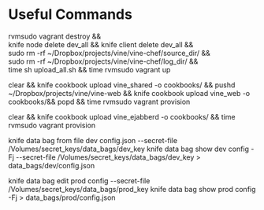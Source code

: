 Useful Commands
===============

rvmsudo vagrant destroy && \
knife node delete dev_all && knife client delete dev_all && \
sudo rm -rf ~/Dropbox/projects/vine/vine-chef/source_dir/ && \
sudo rm -rf ~/Dropbox/projects/vine/vine-chef/log_dir/ && \
time sh upload_all.sh && time rvmsudo vagrant up


clear && knife cookbook upload vine_shared -o cookbooks/ && pushd ~/Dropbox/projects/vine/vine-web && knife cookbook upload vine_web -o cookbooks/&& popd && time rvmsudo vagrant provision

clear && knife cookbook upload vine_ejabberd -o cookbooks/  && time rvmsudo vagrant provision

knife data bag from file dev config.json --secret-file /Volumes/secret_keys/data_bags/dev_key
knife data bag show dev config       -Fj --secret-file /Volumes/secret_keys/data_bags/dev_key > data_bags/dev/config.json

knife data bag edit prod config --secret-file /Volumes/secret_keys/data_bags/prod_key
knife data bag show prod config -Fj > data_bags/prod/config.json
